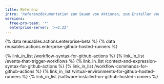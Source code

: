 ```yaml
---
title: Referenz
intro: 'Referenzdokumentation zum Bauen von Aktionen, zum Erstellen von Workflows und zu anderen Tools sowie weitere Informationen zu {% data variables.product.prodname_actions %}.'
versions:
  free-pro-team: '*'
  enterprise-server: '>=2.22'
---
```


{% data reusables.actions.enterprise-beta %}
{% data reusables.actions.enterprise-github-hosted-runners %}

{% link_in_list /workflow-syntax-for-github-actions %}
{% link_in_list /events-that-trigger-workflows %}
{% link_in_list /context-and-expression-syntax-for-github-actions %}
{% link_in_list /workflow-commands-for-github-actions %}
{% link_in_list /virtual-environments-for-github-hosted-runners %}
{% link_in_list /software-installed-on-github-hosted-runners %}
